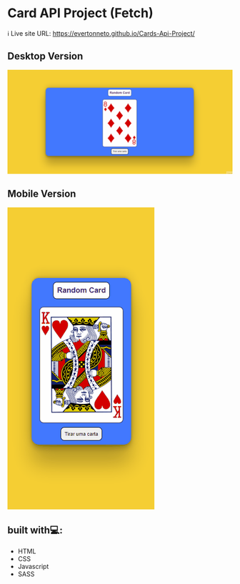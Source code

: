 # Card API Project (Fetch)

ℹ️ Live site URL: https://evertonneto.github.io/Cards-Api-Project/

## Desktop Version

[<img src="./src/imgs/apicarddesktop.gif">]()

## Mobile Version

[<img src="./src/imgs/apicardmobile.gif">]()

## built with💻:

- HTML
- CSS
- Javascript 
- SASS
